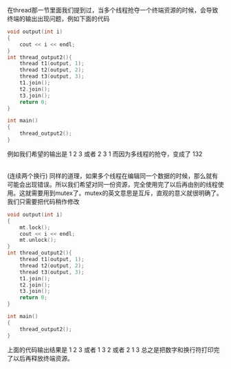 在thread那一节里面我们提到过，当多个线程抢夺一个终端资源的时候，会导致终端的输出出现问题，例如下面的代码

```cpp
void output(int i)
{
	cout << i << endl;
}
int thread_output2(){
    thread t1(output, 1);
    thread t2(output, 2);
    thread t3(output, 3);
    t1.join();
    t2.join();
    t3.join();
	return 0;
}

int main()
{
    thread_output2();
}
```
例如我们希望的输出是
1
2
3
或者
2
3
1
而因为多线程的抢夺，变成了
132


\
(连续两个换行)
同样的道理，如果多个线程在编辑同一个数据的时候，那么就有可能会出现错误。所以我们希望对同一份资源，完全使用完了以后再由别的线程使用。这就需要用到mutex了。mutex的英文意思是互斥，直观的意义就很明确了。我们只需要把代码稍作修改


```cpp
void output(int i)
{
    mt.lock();
	cout << i << endl;
    mt.unlock();
}
int thread_output2(){
    thread t1(output, 1);
    thread t2(output, 2);
    thread t3(output, 3);
    t1.join();
    t2.join();
    t3.join();
	return 0;
}

int main()
{
    thread_output2();
}
```
上面的代码输出结果是
1
2
3
或者
1
3
2
或者
2
1
3
总之是把数字和换行符打印完了以后再释放终端资源。